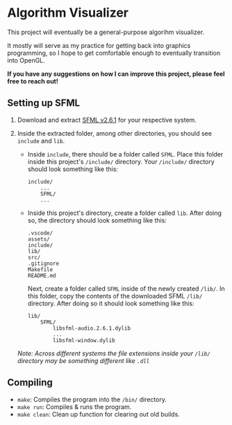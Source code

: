 # Algorithm Visualizer

This project will eventually be a general-purpose algorihm visualizer.

It mostly will serve as my practice for getting back into graphics programming, so I hope to get comfortable enough to eventually transition into OpenGL.

**If you have any suggestions on how I can improve this project, please feel free to reach out!**

## Setting up SFML

1. Download and extract [SFML v2.6.1](https://www.sfml-dev.org/download/sfml/2.6.1/) for your respective system.
2. Inside the extracted folder, among other directories, you should see `include` and `lib`.

   - Inside `include`, there should be a folder called `SFML`. Place this folder inside this project's `/include/` directory. Your `/include/` directory should look something like this:

     ```
     include/
         ...
         SFML/
         ...
     ```

   - Inside this project's directory, create a folder called `lib`. After doing so, the directory should look something like this:

     ```
     .vscode/
     assets/
     include/
     lib/
     src/
     .gitignore
     Makefile
     README.md
     ```

     Next, create a folder called `SFML` inside of the newly created `/lib/`. In this folder, copy the contents of the downloaded SFML `/lib/` directory. After doing so it should look something like this:

     ```
     lib/
         SFML/
             libsfml-audio.2.6.1.dylib
             ...
             libsfml-window.dylib
     ```

   _Note: Across different systems the file extensions inside your `/lib/` directory may be something different like `.dll`_

## Compiling

- `make`: Compiles the program into the `/bin/` directory.
- `make run`: Compiles & runs the program.
- `make clean`: Clean up function for clearing out old builds.
